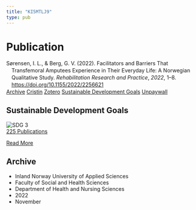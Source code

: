 ```yaml
---
title: "KI5MTLJ9"
type: pub
---
```

<h1>Publication</h1>
<article id="csl-bib-container-KI5MTLJ9" class="csl-bib-container">
  <div class="csl-bib-body" style="line-height: 1.35; padding-left: 1em; text-indent:-1em;">
  <div class="csl-entry">S&#xF8;rensen, I. L., &amp; Berg, G. V. (2022). Facilitators and Barriers That Transfemoral Amputees Experience in Their Everyday Life: A Norwegian Qualitative Study. <i>Rehabilitation Research and Practice</i>, <i>2022</i>, 1&#x2013;8. <a href="https://doi.org/10.1155/2022/2256621">https://doi.org/10.1155/2022/2256621</a></div>
</div>
  <div class="csl-bib-buttons">
    <a href="#taxonomy-article-KI5MTLJ9" class="csl-bib-button">Archive</a>
    <a href alt="Cristin URL" class="csl-bib-button">Cristin</a>
    <a href alt="Zotero URL" class="csl-bib-button">Zotero</a>
    <a href="#sdg-article-KI5MTLJ9" class="csl-bib-button">Sustainable Development Goals</a>
    <a href="https://downloads.hindawi.com/journals/rerp/2022/2256621.pdf" class="csl-bib-button">Unpaywall</a>
  </div>
  <div id="csl-bib-meta-container-KI5MTLJ9"></div>
</article>
<div id="csl-bib-meta-KI5MTLJ9" class="csl-bib-meta">
  <article id="sdg-article-KI5MTLJ9" class="sdg-article">
    <h1>Sustainable Development Goals</h1>
    <div class="sdg-container"><div id="sdg3" class="sdg">
<img src="{{< params subfolder >}}images/sdg/sdg03_en.png" class="image" alt="SDG 3">
<div class="sdg-overlay">
<a href="{{< params subfolder >}}en/archive/?sdg=3#archive" class="sdg-publication-count"><span>225</span> Publications</a>
<p><a href="https://sdgs.un.org/goals/goal3" class="sdg-read-more">Read More</a></p>
</div>
</div></div>
  </article>
  <article id="taxonomy-article-KI5MTLJ9" class="taxonomy-article">
    <h1>Archive</h1>
    <ul>
      <li>Inland Norway University of Applied Sciences</li>
      <li>Faculty of Social and Health Sciences</li>
      <li>Department of Health and Nursing Sciences</li>
      <li>2022</li>
      <li>November</li>
    </ul>
  </article>
</div>
